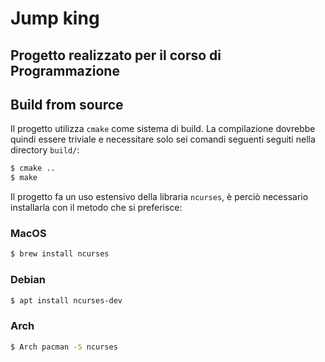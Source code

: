 # Jump king

## Progetto realizzato per il corso di Programmazione

## Build from source

Il progetto utilizza `cmake` come sistema di build. La compilazione dovrebbe
quindi essere triviale e necessitare solo sei comandi seguenti seguiti nella
directory `build/`:
```sh
$ cmake ..
$ make
```
Il progetto fa un uso estensivo della libraria `ncurses`, è perciò necessario
installarla con il metodo che si preferisce:

### MacOS

```sh
$ brew install ncurses
```

### Debian

```sh
$ apt install ncurses-dev
```

### Arch

```sh
$ Arch pacman -S ncurses
```
